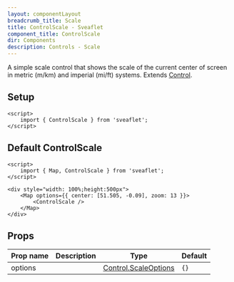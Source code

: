 ```yaml
---
layout: componentLayout
breadcrumb_title: Scale
title: ControlScale - Sveaflet
component_title: ControlScale
dir: Components
description: Controls - Scale
---
```


A simple scale control that shows the scale of the current center of screen in metric (m/km) and imperial (mi/ft) systems. Extends [Control](https://leafletjs.com/reference.html#control).

## Setup

```svelte example csr hideOutput
<script>
	import { ControlScale } from 'sveaflet';
</script>
```

## Default ControlScale

```svelte example csr
<script>
	import { Map, ControlScale } from 'sveaflet';
</script>

<div style="width: 100%;height:500px">
	<Map options={{ center: [51.505, -0.09], zoom: 13 }}>
		<ControlScale />
	</Map>
</div>
```

## Props

| Prop name | Description | Type | Default |
| --- | --- | --- | --- |
| options   |  | [Control.ScaleOptions](https://leafletjs.com/reference.html#control-scale-option) | `{}` |